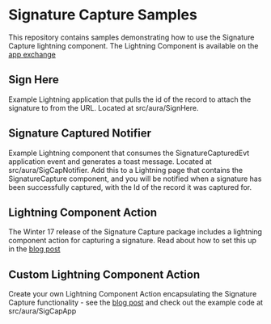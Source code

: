 # Signature Capture Samples
This repository contains samples demonstrating how to use the Signature Capture lightning component. The Lightning Component is available on the [app exchange](https://appexchange.salesforce.com/listingDetail?listingId=a0N30000000q5XOEAY)
## Sign Here
Example Lightning application that pulls the id of the record to attach the signature to from the URL. Located at src/aura/SignHere.
## Signature Captured Notifier
Example Lightning component that consumes the SignatureCapturedEvt application event and generates a toast message. Located at src/aura/SigCapNotifier. Add this to a Lightning page that contains the SignatureCapture component, and you will be notified when a signature has been successfully captured, with the Id of the record it was captured for.
## Lightning Component Action
The Winter 17 release of the Signature Capture package includes a lightning component action for capturing a signature. Read about how to set this up in the [blog post](http://bobbuzzard.blogspot.co.uk/2016/11/lightning-component-actions-with.html)
## Custom Lightning Component Action
Create your own Lightning Component Action encapsulating the Signature Capture functionality - see the [blog post](https://bobbuzzard.blogspot.co.uk/2016/11/lightning-component-actions-with_10.html) and check out the example code at src/aura/SigCapApp
